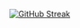 [![GitHub Streak](https://streak-stats.demolab.com?user=DevArchitectMahmoud&theme=tokyonight&border_radius=20&date_format=j%20M%5B%20Y%5D)](https://git.io/streak-stats)
